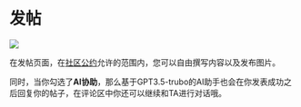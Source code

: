 # 发帖

![](https://oss.kinda.info/image/202308192037172.PNG)

在发帖页面，在[社区公约](../protocol/community.md)允许的范围内，您可以自由撰写内容以及发布图片。

同时，当你勾选了**AI协助**，那么基于GPT3.5-trubo的AI助手也会在你发表成功之后回复你的帖子，在评论区中你还可以继续和TA进行对话哦。